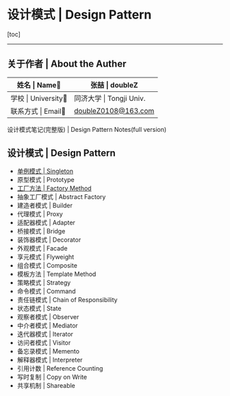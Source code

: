 # 设计模式 | Design Pattern

[toc]

------

## 关于作者 | About the Auther

| 姓名 \| Name:bust_in_silhouette: | 张喆 \| doubleZ          |
| -------------------------------- | ------------------------ |
| 学校 \| University:school:       | 同济大学 \| Tongji Univ. |
| 联系方式 \| Email:email:         | doubleZ0108@163.com      |



设计模式笔记(完整版) | Design Pattern Notes(full version)



## 设计模式 | Design Pattern

- [单例模式 | Singleton](https://github.com/doubleZ0108/Design-Pattern/tree/master/Singleton)
- 原型模式 | Prototype
- [工厂方法 | Factory Method](https://github.com/doubleZ0108/Design-Pattern/tree/master/Factory%20Method)
- 抽象工厂模式 | Abstract Factory
- 建造者模式 | Builder
- 代理模式 | Proxy
- 适配器模式 | Adapter
- 桥接模式 | Bridge
- 装饰器模式 | Decorator
- 外观模式 | Facade
- 享元模式 | Flyweight
- 组合模式 | Composite
- 模板方法 | Template Method
- 策略模式 | Strategy
- 命令模式 | Command
- 责任链模式 | Chain of Responsibility
- 状态模式 | State
- 观察者模式 | Observer
- 中介者模式 | Mediator
- 迭代器模式 | Iterator
- 访问者模式 | Visitor
- 备忘录模式 | Memento
- 解释器模式 | Interpreter
- 引用计数 | Reference Counting
- 写时复制 | Copy on Write
- 共享机制 | Shareable
